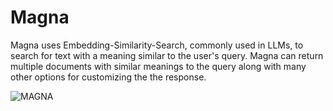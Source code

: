 # Magna

Magna uses Embedding-Similarity-Search, commonly used in LLMs, to search for text with a meaning similar to the user's query. 
Magna can return multiple documents with similar meanings to the query along with many other options for customizing the the response.

![MAGNA](https://github.com/user-attachments/assets/3f1924fa-387e-498a-b2cc-300f090ffca7)
